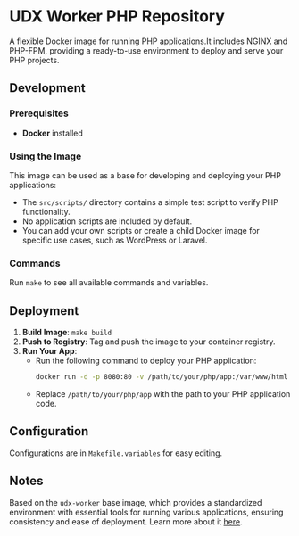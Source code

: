 # UDX Worker PHP Repository

A flexible Docker image for running PHP applications.It includes NGINX and PHP-FPM, providing a ready-to-use environment to deploy and serve your PHP projects.

## Development

### Prerequisites

- **Docker** installed

### Using the Image

This image can be used as a base for developing and deploying your PHP applications:

- The `src/scripts/` directory contains a simple test script to verify PHP functionality.
- No application scripts are included by default.
- You can add your own scripts or create a child Docker image for specific use cases, such as WordPress or Laravel.

### Commands

Run `make` to see all available commands and variables.

## Deployment

1. **Build Image**: `make build`
2. **Push to Registry**: Tag and push the image to your container registry.
3. **Run Your App**:
   - Run the following command to deploy your PHP application:
     ```sh
     docker run -d -p 8080:80 -v /path/to/your/php/app:/var/www/html --name your-app-container udx-worker-php:latest
     ```
   - Replace `/path/to/your/php/app` with the path to your PHP application code.

## Configuration

Configurations are in `Makefile.variables` for easy editing.

## Notes

Based on the `udx-worker` base image, which provides a standardized environment with essential tools for running various applications, ensuring consistency and ease of deployment. Learn more about it [here](https://udx.io/products/udx-worker).
